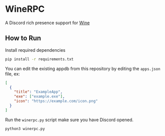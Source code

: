 # WineRPC

A Discord rich presence support for [Wine](https://winehq.org)

## How to Run

Install required dependencies

```sh
pip install -r requirements.txt
```

You can edit the existing appdb from this repository by editing the `apps.json` file, ex:

```json
[
  {
    "title": "ExampleApp",
    "exe": ["example.exe"],
    "icon": "https://example.com/icon.png"
  }
]
```

Run the `winerpc.py` script
make sure you have Discord opened.

```sh
python3 winerpc.py
```
